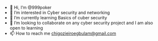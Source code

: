 - 👋 Hi, I’m @999poker
- 👀 I’m interested in Cyber security and networking
- 🌱 I’m currently learning Basics of cuber security
- 💞️ I’m looking to collaborate on any cyber security project and I am also open to learning
- 📫 How to reach me chigozieiroegbulam@gmail.com

<!---
999poker/999poker is a ✨ special ✨ repository because its `README.md` (this file) appears on your GitHub profile.
You can click the Preview link to take a look at your changes.
--->
